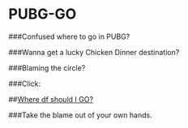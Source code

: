 # PUBG-GO

###Confused where to go in PUBG?

###Wanna get a lucky Chicken Dinner destination?

###Blaming the circle?

###Click:

##[Where df should I GO?](https://wenhuoo.github.io/PUBG-GO)

###Take the blame out of your own hands.
